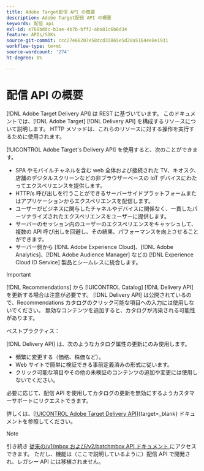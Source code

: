 ```yaml
---
title: Adobe Target配信 API の概要
description: Adobe Target配信 API の概要
keywords: 配信 api
exl-id: e760bddc-b1ae-4b7b-bff2-aba81c6b6d34
feature: APIs/SDKs
source-git-commit: ccc27e66207e58dcd33865e5d28a51644e8e1931
workflow-type: tm+mt
source-wordcount: '274'
ht-degree: 0%

---
```


# 配信 API の概要

[!DNL Adobe Target Delivery API] は REST に基づいています。 このドキュメントでは、[!DNL Adobe Target] [!DNL Delivery API] を構成するリソースについて説明します。 HTTP メソッドは、これらのリソースに対する操作を実行するために使用されます。

[!UICONTROL Adobe Target's Delivery API] を使用すると、次のことができます。

* SPA やモバイルチャネルを含む web 全体および接続された TV、キオスク、店舗のデジタルスクリーンなどの非ブラウザーベースの IoT デバイスにわたってエクスペリエンスを提供します。
* HTTP/s 呼び出しを行うことができるサーバーサイドプラットフォームまたはアプリケーションからエクスペリエンスを配信します。
* ユーザーがビジネスに関与したチャネルやデバイスに関係なく、一貫したパーソナライズされたエクスペリエンスをユーザーに提供します。
* サーバーのセッション内のユーザーのエクスペリエンスをキャッシュして、複数の API 呼び出しを回避し、その結果、パフォーマンスを向上させることができます。
* サーバー側から [!DNL Adobe Experience Cloud]、[!DNL Adobe Analytics]、[!DNL Adobe Audience Manager] などの [!DNL Experience Cloud ID Service] 製品とシームレスに統合します。

>[!IMPORTANT]
>
>[!DNL Recommendations] から [!UICONTROL Catalog] [!DNL Delivery API] を更新する場合は注意が必要です。 [!DNL Delivery API] は公開されているので、Recommendations カタログのクリック可能な項目への入力には使用しないでください。 無効なコンテンツを追加すると、カタログが汚染される可能性があります。
>
>ベストプラクティス：
>
>[!DNL Delivery API] は、次のようなカタログ属性の更新にのみ使用します。
>* 頻繁に変更する（価格、株価など）。
>* Web サイトで簡単に検証できる事前定義済みの形式に従います。
>* クリック可能な項目やその他の未検証のコンテンツの追加や変更には使用しないでください。
>
>必要に応じて、配信 API を使用してカタログの更新を無効にするようカスタマーサポートにリクエストできます。

詳しくは、[[!UICONTROL Adobe Target Delivery API]](https://developer.adobe.com/target/implement/delivery-api/){target=_blank} ドキュメントを参照してください。

>[!NOTE]
>
>引き続き [ 従来の/v1/mbox および/v2/batchmbox API ドキュメント ](https://developers.adobetarget.com/api/legacy-api/index.html) にアクセスできます。 ただし、機能は（ここで説明しているように）配信 API で開発され、レガシー API には移植されません。
